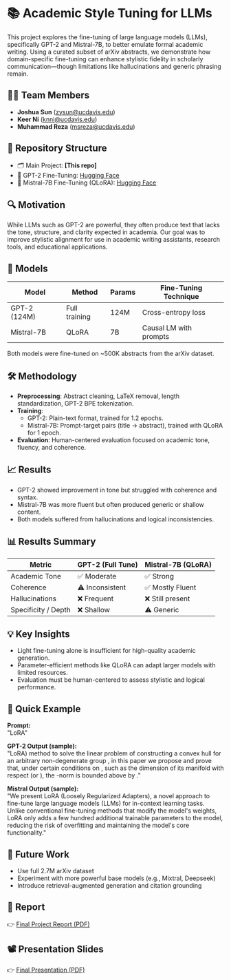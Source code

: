 # 📚 Academic Style Tuning for LLMs

This project explores the fine-tuning of large language models (LLMs), specifically GPT-2 and Mistral-7B, to better emulate formal academic writing. Using a curated subset of arXiv abstracts, we demonstrate how domain-specific fine-tuning can enhance stylistic fidelity in scholarly communication—though limitations like hallucinations and generic phrasing remain.

## 👨‍💻 Team Members

- **Joshua Sun** (zysun@ucdavis.edu)
- **Keer Ni** (knni@ucdavis.edu)  
- **Muhammad Reza** (msreza@ucdavis.edu) 

## 📁 Repository Structure

- 🗂️ Main Project: **[This repo]**
- 🔬 GPT-2 Fine-Tuning: [Hugging Face](https://huggingface.co/Joshua-Sun-CompSci/GPT-2_academic_style_tune)
- 🔬 Mistral-7B Fine-Tuning (QLoRA): [Hugging Face](https://huggingface.co/Joshua-Sun-CompSci/Mistral_academic_style_tune)

## 🔍 Motivation

While LLMs such as GPT-2 are powerful, they often produce text that lacks the tone, structure, and clarity expected in academia. Our goal was to improve stylistic alignment for use in academic writing assistants, research tools, and educational applications.

## 🧠 Models

| Model         | Method       | Params | Fine-Tuning Technique     |
|---------------|--------------|--------|----------------------------|
| GPT-2 (124M)  | Full training | 124M   | Cross-entropy loss         |
| Mistral-7B    | QLoRA        | 7B     | Causal LM with prompts     |

Both models were fine-tuned on ~500K abstracts from the arXiv dataset.

## 🛠️ Methodology

- **Preprocessing**: Abstract cleaning, LaTeX removal, length standardization, GPT-2 BPE tokenization.
- **Training**:
  - GPT-2: Plain-text format, trained for 1.2 epochs.
  - Mistral-7B: Prompt-target pairs (title → abstract), trained with QLoRA for 1 epoch.
- **Evaluation**: Human-centered evaluation focused on academic tone, fluency, and coherence.

## 📈 Results

- GPT-2 showed improvement in tone but struggled with coherence and syntax.
- Mistral-7B was more fluent but often produced generic or shallow content.
- Both models suffered from hallucinations and logical inconsistencies.

## 📊 Results Summary

| Metric                 | GPT-2 (Full Tune) | Mistral-7B (QLoRA) |
|------------------------|-------------------|--------------------|
| Academic Tone          | ✅ Moderate        | ✅ Strong           |
| Coherence              | ⚠️ Inconsistent     | ✅ Mostly Fluent    |
| Hallucinations         | ❌ Frequent        | ❌ Still present    |
| Specificity / Depth    | ❌ Shallow         | ⚠️ Generic          |

## 💡 Key Insights

- Light fine-tuning alone is insufficient for high-quality academic generation.
- Parameter-efficient methods like QLoRA can adapt larger models with limited resources.
- Evaluation must be human-centered to assess stylistic and logical performance.

## 🧪 Quick Example

**Prompt:**  
"LoRA"

**GPT-2 Output (sample):**  
"LoRA) method to solve the linear problem of constructing a convex hull for an arbitrary non-degenerate group , in this paper we propose and prove that, under certain conditions on , such as the dimension of its manifold with respect (or ), the -norm is bounded above by ."

**Mistral Output (sample):**  
"We present LoRA (Loosely Regularized Adapters), a novel approach to fine-tune large language models (LLMs) for in-context learning tasks. Unlike conventional fine-tuning methods that modify the model's weights, LoRA only adds a few hundred additional trainable parameters to the model, reducing the risk of overfitting and maintaining the model's core functionality."

## 🚀 Future Work

- Use full 2.7M arXiv dataset
- Experiment with more powerful base models (e.g., Mixtral, Deepseek)
- Introduce retrieval-augmented generation and citation grounding

## 📎 Report

👉 [Final Project Report (PDF)](./ECS%20271%20Final%20Project%20Report.pdf)

## 📽️ Presentation Slides

👉 [Final Presentation (PDF)](./ECS%20271%20presentation.pdf)

